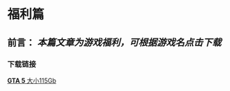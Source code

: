 # 福利篇
## 前言： _本篇文章为游戏福利，可根据游戏名点击下载_





### 下载链接
[**GTA 5**      大小115Gb](https://cdn1.koyso.com/GTA5.v1.3411.rar?verify=1738888737-Ie9d9hJMr%2BUSAlGsPoBmT6rFnfNXRUc3K28XtMexAbg%3D)